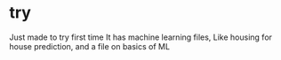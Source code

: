 # try
Just made to try first time
It has machine learning files, Like housing for house prediction, and a file on basics of ML
